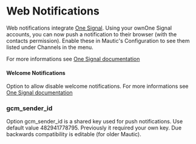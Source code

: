 # Web Notifications

Web notifications  integrate [One Signal](https://onesignal.com/). Using your ownOne Signal accounts, you can now push a notification to their browser (with the contacts permission). Enable these in Mautic's Configuration to see them listed under Channels in the menu.

For more informations see [One Signal documentation](https//documentation.onesignal.com/docs/web-push-setup)

#### Welcome Notifications

Option to allow disable welcome notifications.
For more informations see [One Signal documentation](https://documentation.onesignal.com/docs/welcome-notifications) 

### gcm_sender_id

Option gcm_sender_id is a shared key used for push notifications.
Use default value 482941778795. Previously it required your own key. Due backwards compatibility is editable (for older Mautic).
  
